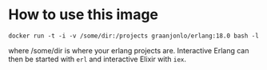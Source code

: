 # How to use this image

`docker run -t -i -v /some/dir:/projects graanjonlo/erlang:18.0 bash -l`

where /some/dir is where your erlang projects are. Interactive Erlang can then be started with `erl` and interactive Elixir with `iex`.

